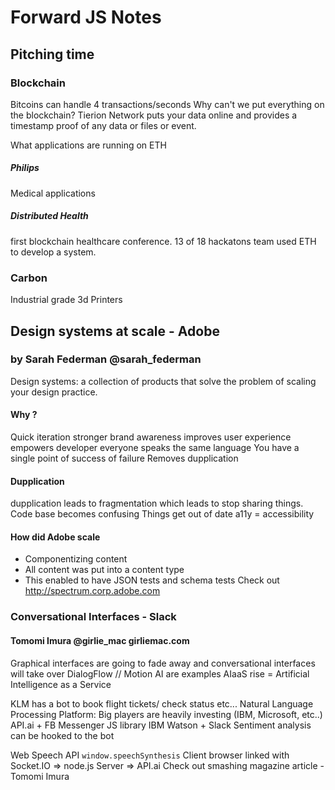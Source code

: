 # Forward JS Notes

## Pitching time

### Blockchain
Bitcoins can handle 4 transactions/seconds
Why can't we put everything on the blockchain?
Tierion Network puts your data online and provides a timestamp proof of any data or files or event.

What applications are running on ETH
##### Philips 
Medical applications

##### Distributed Health
first blockchain healthcare conference. 
13 of 18 hackatons team used ETH to develop a system.

### Carbon 
Industrial grade 3d Printers


## Design systems at scale - Adobe
### by Sarah Federman @sarah_federman
Design systems: a collection of products that solve the problem of scaling your design practice.

#### Why ?
Quick iteration
stronger brand awareness
improves user experience
empowers developer
everyone speaks the same language
You have a single point of success of failure
Removes dupplication

#### Dupplication
dupplication leads to fragmentation which leads to stop sharing things.
Code base becomes confusing
Things get out of date
a11y = accessibility

#### How did Adobe scale
- Componentizing content
- All content was put into a content type
- This enabled to have JSON tests and schema tests
Check out http://spectrum.corp.adobe.com


### Conversational Interfaces - Slack
#### Tomomi Imura @girlie_mac girliemac.com

Graphical interfaces are going to fade away and conversational interfaces will take over
DialogFlow // Motion AI are examples
AIaaS rise = Artificial Intelligence as a Service

KLM has a bot to book flight tickets/ check status etc...
Natural Language Processing Platform: Big players are heavily investing (IBM, Microsoft, etc..)
API.ai + FB Messenger JS library
IBM Watson + Slack
Sentiment analysis can be hooked to the bot

Web Speech API
`window.speechSynthesis`
Client browser linked with Socket.IO => node.js Server => API.ai
Check out smashing magazine article - Tomomi Imura


